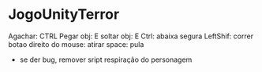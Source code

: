# JogoUnityTerror

Agachar: CTRL
Pegar obj: E 
soltar obj: E
Ctrl: abaixa
segura LeftShif: correr
botao direito do mouse: atirar
space: pula





* se der bug, remover sript respiração do personagem